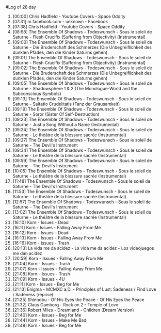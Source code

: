 #Log of 28 day

1. [00:00] Chris Hadfield - Youtube Covers - Space Oddity
1. [07:31] m.facebook.com - unknown - Facebook
1. [07:38] Chris Hadfield - Youtube Covers - Space Oddity
1. [08:58] The Ensemble Of Shadows - Todeswunsch - Sous le soleil de Saturne - Flesh Crucifix (Suffering from Objectivity) [Instrumental]
1. [09:00] The Ensemble Of Shadows - Todeswunsch - Sous le soleil de Saturne - Die Bruderschaft des Schmerzes (Die Unbegreiflichkeit des dunklen Pfades, den die Kinder Saturns gehen)
1. [09:01] The Ensemble Of Shadows - Todeswunsch - Sous le soleil de Saturne - Flesh Crucifix (Suffering from Objectivity) [Instrumental]
1. [09:02] The Ensemble Of Shadows - Todeswunsch - Sous le soleil de Saturne - Die Bruderschaft des Schmerzes (Die Unbegreiflichkeit des dunklen Pfades, den die Kinder Saturns gehen)
1. [09:05] The Ensemble Of Shadows - Todeswunsch - Sous le soleil de Saturne - Shadowsphere 1 & 2 (The Monologue-World and the Subconscious Symbols)
1. [09:13] The Ensemble Of Shadows - Todeswunsch - Sous le soleil de Saturne - Saltatio Crudelitatis (Tanz der Grausamkeit)
1. [09:19] The Ensemble Of Shadows - Todeswunsch - Sous le soleil de Saturne - Soror (Sister Of Self-Destruction)
1. [09:23] The Ensemble Of Shadows - Todeswunsch - Sous le soleil de Saturne - Just a Song Without a Name (Instrumental)
1. [09:24] The Ensemble Of Shadows - Todeswunsch - Sous le soleil de Saturne - Le théâtre de la blessure sacrée (Instrumental)
1. [09:27] The Ensemble Of Shadows - Todeswunsch - Sous le soleil de Saturne - The Devil's Instrument
1. [09:34] The Ensemble Of Shadows - Todeswunsch - Sous le soleil de Saturne - Le théâtre de la blessure sacrée (Instrumental)
1. [09:59] The Ensemble Of Shadows - Todeswunsch - Sous le soleil de Saturne - The Devil's Instrument
1. [10:05] The Ensemble Of Shadows - Todeswunsch - Sous le soleil de Saturne - Le théâtre de la blessure sacrée (Instrumental)
1. [11:48] The Ensemble Of Shadows - Todeswunsch - Sous le soleil de Saturne - The Devil's Instrument
1. [11:53] The Ensemble Of Shadows - Todeswunsch - Sous le soleil de Saturne - Le théâtre de la blessure sacrée (Instrumental)
1. [12:57] The Ensemble Of Shadows - Todeswunsch - Sous le soleil de Saturne - The Devil's Instrument
1. [13:02] The Ensemble Of Shadows - Todeswunsch - Sous le soleil de Saturne - Le théâtre de la blessure sacrée (Instrumental)
1. [16:10] Korn - Issues - Dead
1. [16:11] Korn - Issues - Falling Away From Me
1. [16:12] Korn - Issues - Dead
1. [16:13] Korn - Issues - Falling Away From Me
1. [16:16] Korn - Issues - Trash
1. [20:13] La vida me da acidez - La vida me da acidez - Los videojuegos me dan acidez
1. [20:59] Korn - Issues - Falling Away From Me
1. [21:04] Korn - Issues - Trash
1. [21:07] Korn - Issues - Falling Away From Me
1. [21:08] Korn - Issues - Trash
1. [21:09] Korn - Issues - 4U
1. [21:11] Korn - Issues - Beg for Me
1. [21:13] Enigma - MCMXC a.D. - Principles of Lust: Sadeness / Find Love / Sadeness (reprise)
1. [21:25] Shinnobu - Of His Eyes the Peace - Of His Eyes the Peace
1. [21:32] Claus Gamborg - Rock on 2 - Temple of Love
1. [21:36] Robert Miles - Dreamland - Children (Dream Version)
1. [21:40] Korn - Issues - Beg for Me
1. [21:44] Korn - Issues - Make Me Bad
1. [21:48] Korn - Issues - Beg for Me
